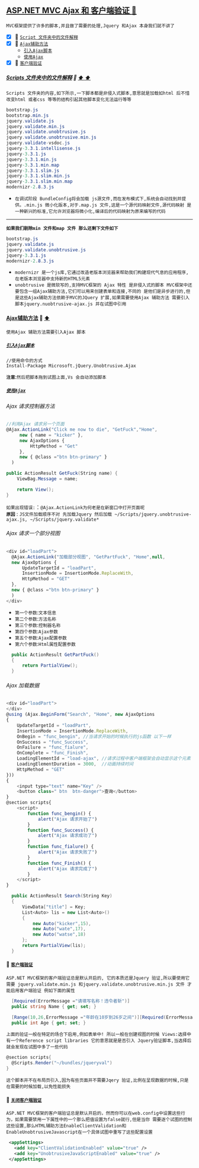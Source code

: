 <a id="top" href="#top">ASP.NET MVC Ajax 和 客户端验证  :maple_leaf:</a> 
----
`MVC框架提供了许多的脚本,并且做了需要的处理,Jquery 和Ajax 本身我们就不讲了`
- [x] :maple_leaf: <a href="#MVCAttribute">`Script 文件夹中的文件解释`</a>
- [x] :maple_leaf: <a href="#AjaxUnobtrusiveFunction">`Ajax辅助方法`</a>
  - <a href="#Required">`引入Ajax脚本`</a>
  - <a href="#StringLength">`使用Ajax`</a>
- [x] :maple_leaf: <a href="#ClienValidation">`客户端验证`</a>

#####  <a id="MVCAttribute" href="#">Scripts 文件夹中的文件解释</a>  :star2: <a href="#top"> :arrow_up:  :arrow_up:</a>
`Scripts 文件夹的内容,如下所示,一下脚本都是非侵入式脚本,意思就是加载如html 后不惜改变html 或者css 等等的结构引起其他脚本变化无法运行等等`
```C#
bootstrap.js
bootstrap.min.js
jquery.validate.js
jquery.validate.min.js
jquery.validate.unobtrusive.js
jquery.validate.unobtrusive.min.js
jquery.validate-vsdoc.js
jquery-3.3.1.intellisense.js
jquery-3.3.1.js
jquery-3.3.1.min.js
jquery-3.3.1.min.map
jquery-3.3.1.slim.js
jquery-3.3.1.slim.min.js
jquery-3.3.1.slim.min.map
modernizr-2.8.3.js
```
* `在调试阶段 BundleConfig将会加载 js源文件,而在发布模式下,系统会自动找到并提供。.min.js 微小化版本,对于.map.js 文件,这是一个源代码映射文件,源代码映射
是一种新兴的标准,它允许浏览器将微小化,编译后的代码映射为原来编写的代码`
----
**`如果我们剔除min 文件和map 文件 那么还剩下文件如下`**
```C#
bootstrap.js
jquery.validate.js
jquery.validate.unobtrusive.js
jquery-3.3.1.js
modernizr-2.8.3.js
```
* `modernizr 是一个js库,它通过改造老版本浏览器来帮助我们构建现代气息的应用程序,在老版本浏览器中支持新的HTML5元素`
* `unobtrusive 是微软写的,支持MVC框架的 Ajax 特性 是非侵入式的脚本 MVC框架中还要包含一组Ajax辅助方法,它们可以用来创建表单和连接,不同的
是他们是异步进行的,但是这些Ajax辅助方法依赖于MVC的JQuery 扩展,如果需要使用Ajax 辅助方法 需要引入脚本jquery.nuobtrusive-ajax.js 并在试图中引用`
####  <a id="AjaxUnobtrusiveFunction" href="#AjaxUnobtrusiveFunction">Ajax辅助方法</a>  :star2: <a href="#top"> :arrow_up:</a>
`使用Ajax 辅助方法需要引入Ajax 脚本`

##### <a id="Required" href="#top">`引入Ajax脚本`</a>
```shell
//使用命令的方式
Install-Package Microsoft.jQuery.Unobtrusive.Ajax
```
**`注意`**:`然后把脚本拖到试图上面,Vs 会自动添加脚本`
##### <a href="#top" id="StringLength" >`使用Ajax`</a>
###### Ajax 请求控制器方法
```javascript
//利用Ajax 请求另一个页面
@Ajax.ActionLink("Click me now to die", "GetFuck","Home",
     new { name = "kicker" },
     new AjaxOptions {
         HttpMethod = "Get"
     },
     new { @class ="btn btn-primary" }
  )
```
```C#
public ActionResult GetFuck(String name) {
    ViewBag.Message = name;

    return View();
}
```
`如果出现错误:`：`@Ajax.ActionLink为何老是在新窗口中打开页面呢`<br/>
**`原因`** : `JS文件加载顺序不对 先加载Jquery 然后加载 ~/Scripts/jquery.unobtrusive-ajax.js, ~/Scripts/jquery.validate* `
###### Ajax 请求一个部分视图
```javascript
<div id="loadPart">
  @Ajax.ActionLink("加载部分视图", "GetPartFuck", "Home",null,
  new AjaxOptions {
      UpdateTargetId = "loadPart",
      InsertionMode = InsertionMode.ReplaceWith,
      HttpMethod = "GET"
  },
  new { @class ="btn btn-primary" }
  )
</div>
```
* `第一个参数`:`文本信息`
* `第二个参数`:`方法名称`
* `第三个参数`:`控制器名称`
* `第四个参数`:`Ajax参数`
* `第五个参数`:`Ajax配置参数`
* `第六个参数`:`Html属性配置参数`
```C#
  public ActionResult GetPartFuck()
  {
      return PartialView();
  }
```
###### Ajax 加载数据
```Javascript
<div id="loadPart">
</div>
@using (Ajax.BeginForm("Search", "Home", new AjaxOptions
{
    UpdateTargetId = "loadPart",
    InsertionMode = InsertionMode.ReplaceWith,
    OnBegin = "func_bengin", //当请求开始的时候执行的js函数 以下一样
    OnSuccess = "func_Success",
    OnFailure = "func_fialure",
    OnComplete = "func_Finish",
    LoadingElementId = "load-ajax", //请求过程中客户端框架会自动显示这个元素
    LoadingElementDuration = 3000,  //动画持续时间
    HttpMethod = "GET"
}))
{
    <input type="text" name="Key" />
    <button class=" btn  btn-danger">查询</button>
}
@section scripts{
    <script>
        function func_bengin() {
            alert("Ajax 请求开始了")
        }
        function func_Success() {
            alert("Ajax 请求成功了")
        }
        function func_fialure() {
            alert("Ajax 请求失败了")
        }
        function func_Finish() {
            alert("Ajax 请求完成了")
        }
    </script>
}
```
```C#
  public ActionResult Search(String Key)
  {
      ViewData["title"] = Key;
      List<Auto> lis = new List<Auto>()
      {
          new Auto("kicker",15),
          new Auto("wate",17),
          new Auto("watse",18)
      };
      return PartialView(lis);
  }
```
#### :maple_leaf: <a href="#top" id="ClienValidation">`客户端验证`</a>
`ASP.NET MVC框架的客户端验证总是默认开启的, 它的本质还是Jquery 验证,所以要使用它需要 jquery.validate.min.js 和jquery.validate.unobtrusive.min.js 文件 才能启用客户端验证 例如下面的属性`
```C#
  [Required(ErrorMessage ="请填写名称！违令者斩")]
  public string Name { get; set; }

  [Range(10,26,ErrorMessage ="年龄在10岁到26岁之间")][Required(ErrorMessage ="请填写年龄")]
  public int Age { get; set; }
```
`上面的验证一般在特定的场合下启用,例如表单中! 所以一般在创建视图的时候 Views:选择中有一个Reference script libraries 它的意思就是是否引入
Jquery验证脚本,当选择后就会发现在试图中多了一些代码`
```C#
@section scripts{
  @Scripts.Render("~/bundles/jqueryval")
}
```
`这个脚本并不在布局页引入,因为有些页面并不需要Jqery 验证,比例在呈现数据的时候,只是在需要的时候加载,以免性能损失`
#### :maple_leaf: <a href="#top" id="CloseClienValidation">`关闭客户端验证`</a>
`ASP.NET MVC框架的客户端验证总是默认开启的，然而你可以在web.config中设置这些行为，如果需要禁用一下属性中的一个那么把值设置为false就行,但是当你
需要逐个试图的控制这些设置,那么HTML辅助方法EnableClientValidation和EnableUnobtrusiveJavascript在一个具体试图中重写了这些配置设置`

```xml
 <appSettings>
   <add key="ClientValidationEnabled" value="true" />
   <add key="UnobtrusiveJavaScriptEnabled" value="true" />
 </appSettings>
```


































